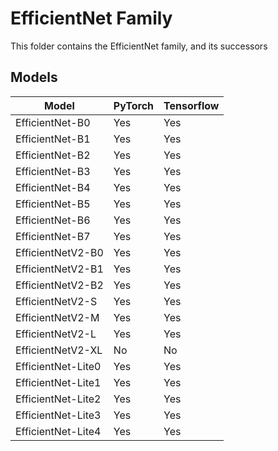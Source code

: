 # EfficientNet Family

This folder contains the EfficientNet family, and its successors

## Models

| Model              | PyTorch | Tensorflow |
|--------------------|---------|------------|
| EfficientNet-B0    | Yes     | Yes        |
| EfficientNet-B1    | Yes     | Yes        |
| EfficientNet-B2    | Yes     | Yes        |
| EfficientNet-B3    | Yes     | Yes        |
| EfficientNet-B4    | Yes     | Yes        |
| EfficientNet-B5    | Yes     | Yes        |
| EfficientNet-B6    | Yes     | Yes        |
| EfficientNet-B7    | Yes     | Yes        |
| EfficientNetV2-B0  | Yes     | Yes        |
| EfficientNetV2-B1  | Yes     | Yes        |
| EfficientNetV2-B2  | Yes     | Yes        |
| EfficientNetV2-S   | Yes     | Yes        |
| EfficientNetV2-M   | Yes     | Yes        |
| EfficientNetV2-L   | Yes     | Yes        |
| EfficientNetV2-XL  | No      | No         |
| EfficientNet-Lite0 | Yes     | Yes        |
| EfficientNet-Lite1 | Yes     | Yes        |
| EfficientNet-Lite2 | Yes     | Yes        |
| EfficientNet-Lite3 | Yes     | Yes        |
| EfficientNet-Lite4 | Yes     | Yes        |
